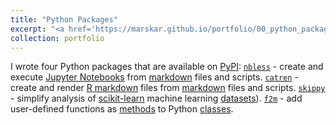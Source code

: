 ```yaml
---
title: "Python Packages"
excerpt: "<a href='https://marskar.github.io/portfolio/00_python_packages/'>Python packages I wrote<br/><img src='/images/catrmd.png'></a>"
collection: portfolio
---
```


I wrote four Python packages that are available on [PyPI](https://pypi.org/):
[`nbless`](https://pypi.org/project/nbless/) - create and execute [Jupyter Notebooks](https://jupyter-notebook.readthedocs.io/en/latest/examples/Notebook/What%20is%20the%20Jupyter%20Notebook.html) from [markdown](https://www.markdownguide.org/) files and scripts.
[`catren`](https://pypi.org/project/catren/) - create and render [R markdown](https://rmarkdown.rstudio.com/) files from [markdown](https://www.markdownguide.org/) files and scripts.
[`skippy`](https://pypi.org/project/skippy/) - simplify analysis of [scikit-learn](http://scikit-learn.org/stable/) machine learning [datasets](http://scikit-learn.org/stable/datasets/)).
[`f2m`](https://pypi.org/project/f2m/) - add user-defined functions as [methods](https://docs.python.org/3/tutorial/classes.html#method-objects) to Python [classes](https://docs.python.org/3/tutorial/classes.html).

